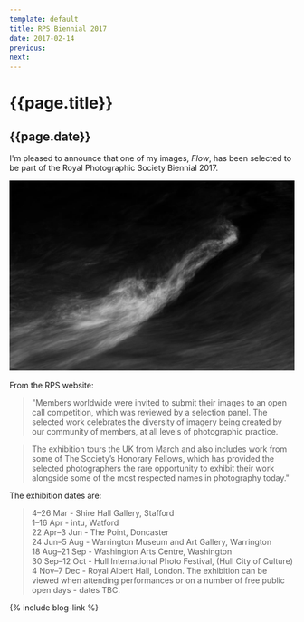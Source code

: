 ```yaml
---
template: default
title: RPS Biennial 2017
date: 2017-02-14
previous:
next:
---
```


# {{page.title}}

## {{page.date}}

I'm pleased to announce that one of my images, *Flow*, has been selected to be part of the Royal Photographic Society Biennial 2017.

![Flow](flow.webp "Flow")


From the RPS website:

> "Members worldwide were invited to submit their images to an open call competition, which was reviewed by a selection panel. The selected work celebrates the diversity of imagery being created by our community of members, at all levels of photographic practice.

> The exhibition tours the UK from March and also includes work from some of The Society’s Honorary Fellows, which has provided the selected photographers the rare opportunity to exhibit their work alongside some of the most respected names in photography today."

The exhibition dates are:

> 4–26 Mar - Shire Hall Gallery, Stafford<br />
1–16 Apr - intu, Watford<br />
22 Apr–3 Jun - The Point, Doncaster<br />
24 Jun–5 Aug - Warrington Museum and Art Gallery, Warrington<br />
18 Aug–21 Sep - Washington Arts Centre, Washington<br />
30 Sep–12 Oct - Hull International Photo Festival, (Hull City of Culture)<br />
4 Nov–7 Dec - Royal Albert Hall, London. The exhibition can be viewed when attending performances or on a number of free public open days - dates TBC.


{% include blog-link %}